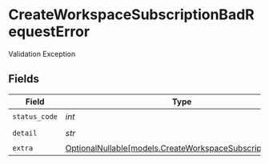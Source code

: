 # CreateWorkspaceSubscriptionBadRequestError

Validation Exception


## Fields

| Field                                                                                                      | Type                                                                                                       | Required                                                                                                   | Description                                                                                                |
| ---------------------------------------------------------------------------------------------------------- | ---------------------------------------------------------------------------------------------------------- | ---------------------------------------------------------------------------------------------------------- | ---------------------------------------------------------------------------------------------------------- |
| `status_code`                                                                                              | *int*                                                                                                      | :heavy_check_mark:                                                                                         | N/A                                                                                                        |
| `detail`                                                                                                   | *str*                                                                                                      | :heavy_check_mark:                                                                                         | N/A                                                                                                        |
| `extra`                                                                                                    | [OptionalNullable[models.CreateWorkspaceSubscriptionExtra]](../models/createworkspacesubscriptionextra.md) | :heavy_minus_sign:                                                                                         | N/A                                                                                                        |